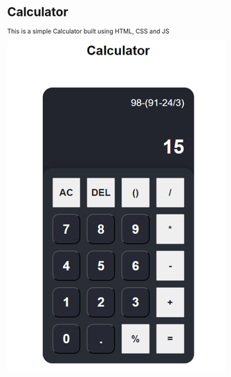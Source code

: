 # Calculator
This is a simple Calculator built using HTML, CSS and JS


![image_Calculator](./calculator.png)
